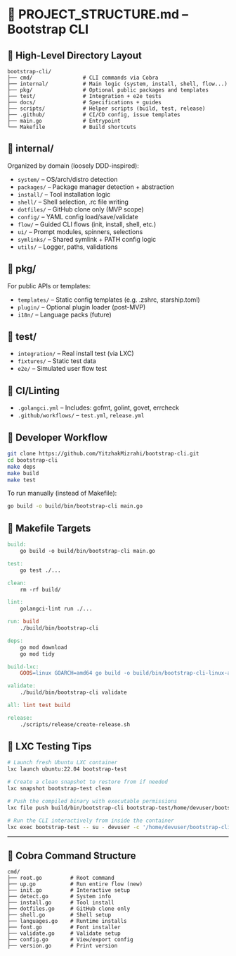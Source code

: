 # 🤮 PROJECT_STRUCTURE.md – Bootstrap CLI

## 🧱 High-Level Directory Layout
```
bootstrap-cli/
├── cmd/                # CLI commands via Cobra
├── internal/           # Main logic (system, install, shell, flow...)
├── pkg/                # Optional public packages and templates
├── test/               # Integration + e2e tests
├── docs/               # Specifications + guides
├── scripts/            # Helper scripts (build, test, release)
├── .github/            # CI/CD config, issue templates
├── main.go             # Entrypoint
└── Makefile            # Build shortcuts
```

## 📂 internal/
Organized by domain (loosely DDD-inspired):
- `system/` – OS/arch/distro detection
- `packages/` – Package manager detection + abstraction
- `install/` – Tool installation logic
- `shell/` – Shell selection, .rc file writing
- `dotfiles/` – GitHub clone only (MVP scope)
- `config/` – YAML config load/save/validate
- `flow/` – Guided CLI flows (init, install, shell, etc.)
- `ui/` – Prompt modules, spinners, selections
- `symlinks/` – Shared symlink + PATH config logic
- `utils/` – Logger, paths, validations

## 📂 pkg/
For public APIs or templates:
- `templates/` – Static config templates (e.g. .zshrc, starship.toml)
- `plugin/` – Optional plugin loader (post-MVP)
- `i18n/` – Language packs (future)

## 🔪 test/
- `integration/` – Real install test (via LXC)
- `fixtures/` – Static test data
- `e2e/` – Simulated user flow test

## 🔧 CI/Linting
- `.golangci.yml` – Includes: gofmt, golint, govet, errcheck
- `.github/workflows/` – `test.yml`, `release.yml`

## 📜 Developer Workflow
```bash
git clone https://github.com/YitzhakMizrahi/bootstrap-cli.git
cd bootstrap-cli
make deps
make build
make test
```

To run manually (instead of Makefile):
```bash
go build -o build/bin/bootstrap-cli main.go
```

## 📆 Makefile Targets
```makefile
build:
	go build -o build/bin/bootstrap-cli main.go

test:
	go test ./...

clean:
	rm -rf build/

lint:
	golangci-lint run ./...

run: build
	./build/bin/bootstrap-cli

deps:
	go mod download
	go mod tidy

build-lxc:
	GOOS=linux GOARCH=amd64 go build -o build/bin/bootstrap-cli-linux-amd64 main.go

validate:
	./build/bin/bootstrap-cli validate

all: lint test build

release:
	./scripts/release/create-release.sh
```

## 🤮 LXC Testing Tips
```bash
# Launch fresh Ubuntu LXC container
lxc launch ubuntu:22.04 bootstrap-test

# Create a clean snapshot to restore from if needed
lxc snapshot bootstrap-test clean

# Push the compiled binary with executable permissions
lxc file push build/bin/bootstrap-cli bootstrap-test/home/devuser/bootstrap-cli --mode=755

# Run the CLI interactively from inside the container
lxc exec bootstrap-test -- su - devuser -c '/home/devuser/bootstrap-cli'
```

---

## 🔑 Cobra Command Structure
```
cmd/
├── root.go         # Root command
├── up.go           # Run entire flow (new)
├── init.go         # Interactive setup
├── detect.go       # System info
├── install.go      # Tool install
├── dotfiles.go     # GitHub clone only
├── shell.go        # Shell setup
├── languages.go    # Runtime installs
├── font.go         # Font installer
├── validate.go     # Validate setup
├── config.go       # View/export config
├── version.go      # Print version
```

